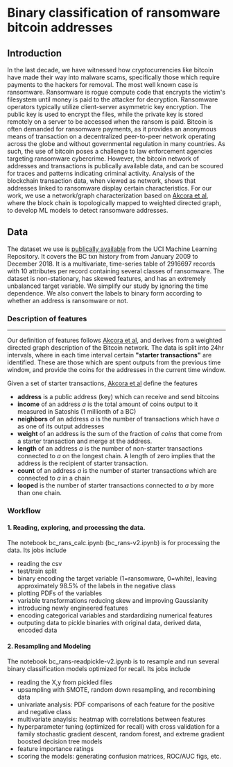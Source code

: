 # Binary classification of ransomware bitcoin addresses 

## Introduction

In the last decade, we have witnessed how cryptocurrencies like bitcoin have made their way into malware scams, specifically those which require payments to the hackers for removal. The most well known case is ransomware. Ransomware is rogue compute code that encrypts the victim's filesystem until money is paid to the attacker for decryption. Ransomware operators typically utilize client-server asymmetric key encryption. The public key is used to encrypt the files, while the private key is stored remotely on a server to be accessed when the ransom is paid. Bitcoin is often demanded for ransomware payments, as it provides an anonymous means of transaction on a decentralized peer-to-peer network operating across the globe and without governmental regulation in many countries.
As such, the use of bitcoin poses a challenge to law enforcement agencies targeting ransomware cybercrime. However, the bitcoin network of addresses and transactions is publically available data, and can be scoured for traces and patterns indicating criminal activity. 
Analysis of the blockchain transaction data, when viewed as network, shows that addresses linked to ransomware display certain characteristics. 
For our work, we use a network/graph characterization based on [Akcora et al](https://arxiv.org/pdf/1906.07852.pdf), where the block chain is topologically mapped to weighted directed graph, to develop ML models to detect ransomware addresses.

 ## Data 
 
The dataset we use is [publically available](https://archive.ics.uci.edu/ml/datasets/BitcoinHeistRansomwareAddressDataset) from the UCI Machine Learning Repository. It covers the BC txn history from from January 2009 to December 2018. It is a multivariate, time-series table of 2916697 records with 10 attributes per record containing several classes of ransomware. The dataset is non-stationary, has skewed features, and has an extremely unbalanced target variable. 
We simplify our study by ignoring the time dependence. We also convert the labels to binary form according to whether an address is ransomware or not.
  
 
 ### Description of features
---
Our definition of features follows [Akcora et al](https://arxiv.org/pdf/1906.07852.pdf), and derives from a weighted directed graph description of the Bitcoin network. The data is split into 24hr intervals, where in each time interval certain **"starter transactions"** are identified. These are those which are spent outputs from the previous time window, and provide the coins for the addresses in the current time window.

Given a set of starter transactions, [Akcora et al](https://arxiv.org/pdf/1906.07852.pdf) define the features
-  **address** is a public address (key) which can receive and send bitcoins        
-  **income** of an address $a$ is the total amount of coins output to it measured in Satoshis (1 millionth of a BC)
-  **neighbors** of an address $a$  is the number of transactions which have $a$ as one of its output addresses
-  **weight** of an address is the sum of the fraction of *coins* that come from a starter transaction and merge at the address.
-  **length** of an address $a$ is the number of non-starter transactions connected to $a$ on the longest chain.  A length of zero implies that the address is the recipient of starter transaction.
-  **count** of an address $a$ is the number of starter transactions which are connected to $a$ in a chain
- **looped** is the number of starter transactions connected to $a$ by more than one chain. 
 
 ### Workflow
 
 #### 1. Reading, exploring, and processing the data.
 The notebook bc_rans_calc.ipynb (bc_rans-v2.ipynb) is for processing the data. Its jobs include
 - reading the csv
 - test/train split
 - binary encoding the target variable (1=ransomware, 0=white), leaving approximately 98.5% of the labels in the negative class
 - plotting PDFs of the variables
 - variable transformations reducing skew and improving Gaussianity
 - introducing newly engineered features
 - encoding categorical variables and stardardizing numerical features
 - outputing data to pickle binaries with original data, derived data, encoded data
 
#### 2. Resampling and Modeling 
The notebook bc_rans-readpickle-v2.ipynb is to resample and run several binary classification models optimized for recall. Its jobs include
- reading the X,y from pickled files  
- upsampling with SMOTE, random down resampling, and recombining data 
- univariate analysis: PDF comparisons of each feature for the positive and negative class
- multivariate anaylsis: heatmap with correlations between features
- hyperparameter tuning (optimized for recall) with cross validation for a family stochastic gradient descent, random forest, and extreme gradient boosted decision tree models
- feature importance ratings
- scoring the models: generating confusion matrices, ROC/AUC figs, etc.
